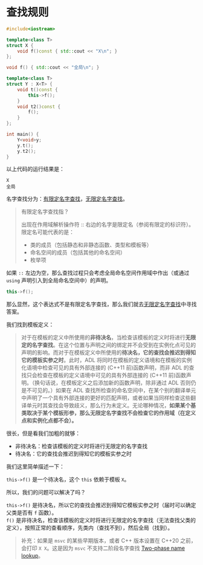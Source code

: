 # 查找规则

```cpp
#include<iostream>

template<class T>
struct X {
    void f()const { std::cout << "X\n"; }
};

void f() { std::cout << "全局\n"; }

template<class T>
struct Y : X<T> {
    void t()const {
        this->f();
    }
    void t2()const {
        f();
    }
};

int main() {
    Y<void>y;
    y.t();
    y.t2();
}
```

以上代码的运行结果是：

```
X
全局
```

名字查找分为：[有限定名字查找](https://zh.cppreference.com/w/cpp/language/qualified_lookup)，[无限定名字查找](https://zh.cppreference.com/w/cpp/language/unqualified_lookup)。

> 有限定名字查找指？
> 
> 出现在作用域解析操作符 :: 右边的名字是限定名（参阅有限定的标识符）。 限定名可能代表的是：
> 
> - 类的成员（包括静态和非静态函数、类型和模板等）
> - 命名空间的成员（包括其他的命名空间）
> - 枚举项

如果 `::` 左边为空，那么查找过程只会考虑全局命名空间作用域中作出（或通过 `using` 声明引入到全局命名空间中）的声明。

```cpp
this->f();
```

那么显然，这个表达式不是有限定名字查找，那么我们就去[无限定名字查找](https://zh.cppreference.com/w/cpp/language/unqualified_lookup)中寻找答案。

我们找到模板定义：
> 对于在模板的定义中所使用的**非待决名**，当检查该模板的定义时将进行**无限定的名字查找**。在这个位置与声明之间的绑定并不会受到在实例化点可见的声明的影响。而对于在模板定义中所使用的**待决名，它的查找会推迟到得知它的模板实参之时**。此时，ADL 将同时在模板的定义语境和在模板的实例化语境中检查可见的具有外部连接的 (C++11 前)函数声明，而非 ADL 的查找只会检查在模板的定义语境中可见的具有外部连接的 (C++11 前)函数声明。（换句话说，在模板定义之后添加新的函数声明，除非通过 ADL 否则仍是不可见的。）如果在 ADL 查找所检查的命名空间中，在某个别的翻译单元中声明了一个具有外部连接的更好的匹配声明，或者如果当同样检查这些翻译单元时其查找会导致歧义，那么行为未定义。无论哪种情况，**如果某个基类取决于某个模板形参，那么无限定名字查找不会检查它的作用域（在定义点和实例化点都不会）。**

很长，但是看我们加粗的就够：

- 非待决名：检查该模板的定义时将进行无限定的名字查找  
- 待决名：它的查找会推迟到得知它的模板实参之时

我们这里简单描述一下：

`this->f()` 是一个待决名，这个 `this` 依赖于模板 `X`。

所以，我们的问题可以解决了吗？

`this->f()` 是待决名，所以它的查找会推迟到得知它模板实参之时（届时可以确定父类是否有 `f` 函数）。  
`f()` 是非待决名，检查该模板的定义时将进行无限定的名字查找（无法查找父类的定义），按照正常的查看顺序，先类内（查找不到），然后全局（找到）。

> 补充：如果是 `msvc` 的某些早期版本，或者 C++ 版本设置在 C++20 之前，会打印 `X X`。这是因为 `msvc` 不支持二阶段名字查找 [Two-phase name lookup](https://learn.microsoft.com/zh-cn/archive/blogs/c/msvc%E5%B7%B2%E7%BB%8F%E6%94%AF%E6%8C%81two-phase-name-lookup)。
